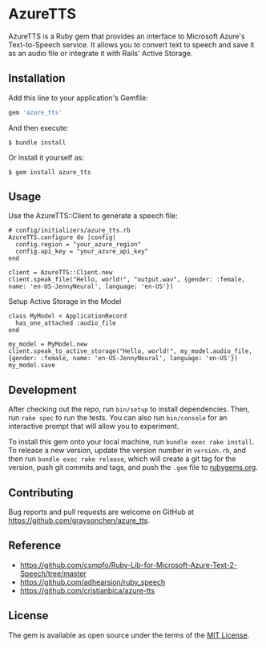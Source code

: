 # AzureTTS

AzureTTS is a Ruby gem that provides an interface to Microsoft Azure's Text-to-Speech service. It allows you
to convert text to speech and save it as an audio file or integrate it with Rails' Active Storage.


## Installation

Add this line to your application's Gemfile:

```ruby
gem 'azure_tts'
```

And then execute:

    $ bundle install

Or install it yourself as:

    $ gem install azure_tts

## Usage


Use the AzureTTS::Client to generate a speech file:
```
# config/initializers/azure_tts.rb
AzureTTS.configure do |config|
  config.region = "your_azure_region"
  config.api_key = "your_azure_api_key"
end
```

```
client = AzureTTS::Client.new
client.speak_file("Hello, world!", "output.wav", {gender: :female, name: 'en-US-JennyNeural', language: 'en-US'})
```


Setup Active Storage in the Model

```
class MyModel < ApplicationRecord
  has_one_attached :audio_file
end
```

```
my_model = MyModel.new
client.speak_to_active_storage("Hello, world!", my_model.audio_file, {gender: :female, name: 'en-US-JennyNeural', language: 'en-US'})
my_model.save
```

## Development

After checking out the repo, run `bin/setup` to install dependencies. Then, run `rake spec` to run the tests. You can also run `bin/console` for an interactive prompt that will allow you to experiment.

To install this gem onto your local machine, run `bundle exec rake install`. To release a new version, update the version number in `version.rb`, and then run `bundle exec rake release`, which will create a git tag for the version, push git commits and tags, and push the `.gem` file to [rubygems.org](https://rubygems.org).

## Contributing

Bug reports and pull requests are welcome on GitHub at https://github.com/graysonchen/azure_tts.

## Reference

- https://github.com/csmpfo/Ruby-Lib-for-Microsoft-Azure-Text-2-Speech/tree/master
- https://github.com/adhearsion/ruby_speech
- https://github.com/cristianbica/azure-tts

## License

The gem is available as open source under the terms of the [MIT License](https://opensource.org/licenses/MIT).
